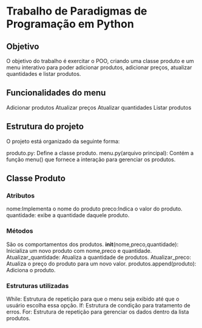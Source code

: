 # Trabalho de Paradigmas de Programação em Python

## Objetivo

O objetivo do trabalho é exercitar o POO, criando uma classe produto e 
um menu interativo para poder adicionar produtos, adicionar preços, atualizar quantidades e listar produtos.

## Funcionalidades do menu

Adicionar produtos
Atualizar preços
Atualizar quantidades
Listar produtos

## Estrutura do projeto

O projeto está organizado da seguinte forma:

produto.py: Define a classe produto.
menu.py(arquivo principal): Contém a função menu() que fornece a interação para gerenciar os produtos.

## Classe Produto
### Atributos

nome:Implementa o nome do produto
preco:Indica o valor do produto.
quantidade: exibe a quantidade daquele produto.
### Métodos
São os comportamentos dos produtos.
__init__(nome,preco,quantidade): Inicializa um novo produto com nome,preco e quantidade.
Atualizar_quantidade: Atualiza a quantidade de produtos.
Atualizar_preco: Atualiza o preço do produto para um novo valor.
produtos.append(produto): Adiciona o produto.
### Estruturas utilizadas 
While: Estrutura de repetição para que o menu seja exibido até que o usuário escolha essa opção.
If: Estrutura de condição para tratamento de erros.
For: Estrutura de repetição para gerenciar os dados dentro da lista produtos.

